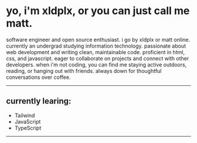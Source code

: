 # yo, i'm xldplx, or you can just call me matt.

software engineer and open source enthusiast. i go by xldplx or matt online. currently an undergrad studying information technology. passionate about web development and writing clean, maintainable code. proficient in html, css, and javascript. eager to collaborate on projects and connect with other developers. when i'm not coding, you can find me staying active outdoors, reading, or hanging out with friends. always down for thoughtful conversations over coffee.

---

## currently learing:

* Tailwind
* JavaScript
* TypeScript

---

